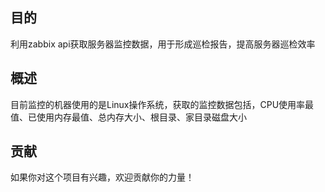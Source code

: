 ## 目的
利用zabbix api获取服务器监控数据，用于形成巡检报告，提高服务器巡检效率
## 概述
目前监控的机器使用的是Linux操作系统，获取的监控数据包括，CPU使用率最值、已使用内存最值、总内存大小、根目录、家目录磁盘大小
## 贡献
如果你对这个项目有兴趣，欢迎贡献你的力量！
